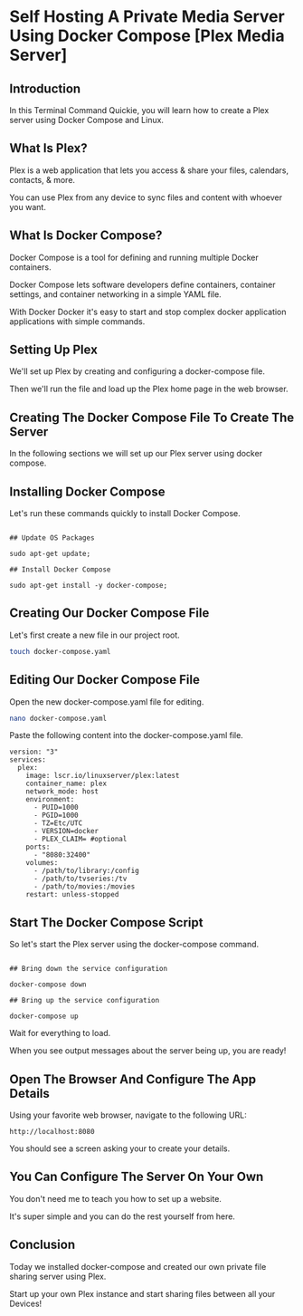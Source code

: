 # Self Hosting A Private Media Server Using Docker Compose [Plex Media Server]

## Introduction

In this Terminal Command Quickie, you will learn how to create a Plex server using Docker Compose and Linux.

## What Is Plex?

Plex is a web application that lets you access & share your files, calendars, contacts, & more.

You can use Plex from any device to sync files and content with whoever you want.

## What Is Docker Compose?

Docker Compose is a tool for defining and running multiple Docker containers.

Docker Compose lets software developers define containers, container settings, and container networking in a simple YAML file.

With Docker Docker it's easy to start and stop complex docker application applications with simple commands.

## Setting Up Plex

We'll set up Plex by creating and configuring a docker-compose file.

Then we'll run the file and load up the Plex home page in the web browser.

## Creating The Docker Compose File To Create The Server

In the following sections we will set up our Plex server using docker compose.

## Installing Docker Compose

Let's run these commands quickly to install Docker Compose.

```

## Update OS Packages

sudo apt-get update;

## Install Docker Compose

sudo apt-get install -y docker-compose;

```

## Creating Our Docker Compose File

Let's first create a new file in our project root.

```bash
touch docker-compose.yaml
```

## Editing Our Docker Compose File

Open the new docker-compose.yaml file for editing.

```bash
nano docker-compose.yaml
```

Paste the following content into the docker-compose.yaml file.

```
version: "3"
services:
  plex:
    image: lscr.io/linuxserver/plex:latest
    container_name: plex
    network_mode: host
    environment:
      - PUID=1000
      - PGID=1000
      - TZ=Etc/UTC
      - VERSION=docker
      - PLEX_CLAIM= #optional
    ports:
      - "8080:32400"
    volumes:
      - /path/to/library:/config
      - /path/to/tvseries:/tv
      - /path/to/movies:/movies
    restart: unless-stopped
```

## Start The Docker Compose Script

So let's start the Plex server using the docker-compose command.

```

## Bring down the service configuration

docker-compose down

## Bring up the service configuration

docker-compose up

```

Wait for everything to load. 

When you see output messages about the server being up, you are ready!

## Open The Browser And Configure The App Details

Using your favorite web browser, navigate to the following URL:

```
http://localhost:8080
```

You should see a screen asking your to create your details.

## You Can Configure The Server On Your Own

You don't need me to teach you how to set up a website.

It's super simple and you can do the rest yourself from here.

## Conclusion

Today we installed docker-compose and created our own private file sharing server using Plex.

Start up your own Plex instance and start sharing files between all your Devices!